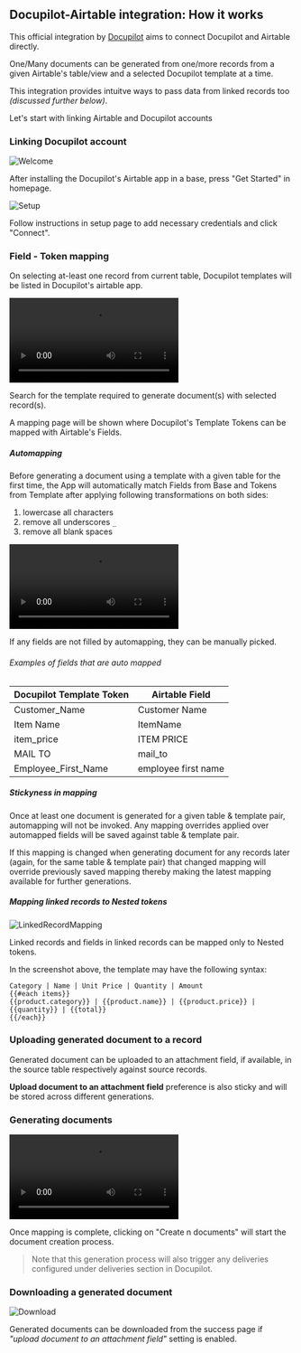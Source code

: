 ## Docupilot-Airtable integration: How it works

This official integration by [Docupilot](https://docupilot.app) aims to connect Docupilot and Airtable directly.

One/Many documents can be generated from one/more records from a given Airtable's table/view and a selected Docupilot template at a time.

This integration provides intuitve ways to pass data from linked records too _(discussed further below)_.

Let's start with linking Airtable and Docupilot accounts

### Linking Docupilot account

![Welcome](screenshots/1-welcome.png)

After installing the Docupilot's Airtable app in a base, press "Get Started" in homepage.

![Setup](screenshots/2-setup.png)

Follow instructions in setup page to add necessary credentials and click "Connect".

### Field - Token mapping

On selecting at-least one record from current table, Docupilot templates will be listed in Docupilot's airtable app.

![Search](screenshots/search.mov)

Search for the template required to generate document(s) with selected record(s).

A mapping page will be shown where Docupilot's Template Tokens can be mapped with Airtable's Fields.

##### Automapping

Before generating a document using a template with a given table for the first time, the App will automatically match Fields from Base and Tokens from Template after applying following transformations on both sides:
1. lowercase all characters
2. remove all underscores `_`
3. remove all blank spaces ` `

![AutoMapping & NestedRecords](screenshots/automapper-nested.mov)

If any fields are not filled by automapping, they can be manually picked.

###### Examples of fields that are auto mapped

| Docupilot Template Token | Airtable Field |
|--------------------------|----------------|
|Customer_Name			   | Customer Name	|
|Item Name			   	   | ItemName       |
|item_price 			   | ITEM PRICE		|
|MAIL TO	 			   | mail_to		|
|Employee_First_Name	   | employee first name|

##### Stickyness in mapping

Once at least one document is generated for a given table & template pair, automapping will not be invoked. Any mapping overrides applied over automapped fields will be saved against table & template pair.

If this mapping is changed when generating document for any records later (again, for the same table & template pair) that changed mapping will override previously saved mapping thereby making the latest mapping available for further generations.

##### Mapping linked records to Nested tokens

![LinkedRecordMapping](screenshots/7-mapping-linked-records.png)

Linked records and fields in linked records can be mapped only to Nested tokens.

In the screenshot above, the template may have the following syntax:

```
Category | Name | Unit Price | Quantity | Amount
{{#each items}}
{{product.category}} | {{product.name}} | {{product.price}} | {{quantity}} | {{total}}
{{/each}}
```

### Uploading generated document to a record

Generated document can be uploaded to an attachment field, if available, in the source table respectively against source records.

**Upload document to an attachment field** preference is also sticky and will be stored across different generations.

### Generating documents

![Generating](screenshots/generating.mov)

Once mapping is complete, clicking on "Create n documents" will start the document creation process.

> Note that this generation process will also trigger any deliveries configured under
> deliveries section in Docupilot.

### Downloading a generated document

![Download](screenshots/9-success.png)

Generated documents can be downloaded from the success page if _"upload document to an attachment field"_ setting is enabled.
